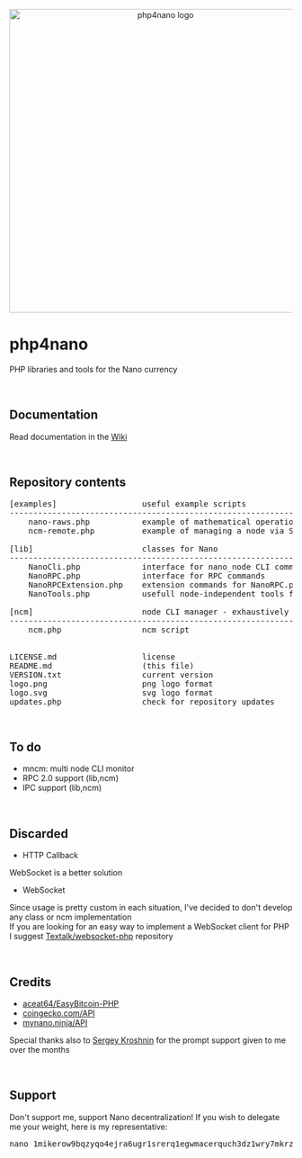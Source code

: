 <p align="center">
	<img width="540" alt="php4nano logo" src="https://raw.githubusercontent.com/mikerow/php4nano/master/logo.png">
</p>

# php4nano
PHP libraries and tools for the Nano currency

<br/>

## Documentation

Read documentation in the [Wiki](https://github.com/mikerow/php4nano/wiki)

<br/>

## Repository contents

<pre>
[examples]                  useful example scripts
---------------------------------------------------------------------------------------
    nano-raws.php           example of mathematical operations with raw amounts
    ncm-remote.php          example of managing a node via SSH using a script and ncm

[lib]                       classes for Nano
---------------------------------------------------------------------------------------
    NanoCli.php             interface for nano_node CLI commands
    NanoRPC.php             interface for RPC commands
    NanoRPCExtension.php    extension commands for NanoRPC.php
    NanoTools.php           usefull node-independent tools for Nano

[ncm]                       node CLI manager - exhaustively manage Nano node using bash
---------------------------------------------------------------------------------------
    ncm.php                 ncm script


LICENSE.md                  license
README.md                   (this file)
VERSION.txt                 current version
logo.png                    png logo format
logo.svg                    svg logo format
updates.php                 check for repository updates
</pre>

<br/>

## To do

* mncm: multi node CLI monitor
* RPC 2.0 support (lib,ncm)
* IPC support (lib,ncm)

<br/>

## Discarded

* HTTP Callback

WebSocket is a better solution

* WebSocket

Since usage is pretty custom in each situation, I've decided to don't develop any class or ncm implementation<br/>
If you are looking for an easy way to implement a WebSocket client for PHP I suggest [Textalk/websocket-php](https://github.com/Textalk/websocket-php) repository

<br/>

## Credits

* [aceat64/EasyBitcoin-PHP](https://github.com/aceat64/EasyBitcoin-PHP)
* [coingecko.com/API](https://www.coingecko.com/en/api)
* [mynano.ninja/API](https://mynano.ninja/api)

Special thanks also to [Sergey Kroshnin](https://github.com/SergiySW) for the prompt support given to me over the months

<br/>

## Support

Don't support me, support Nano decentralization! If you wish to delegate me your weight, here is my representative:
<pre>
nano_1mikerow9bqzyqo4ejra6ugr1srerq1egwmacerquch3dz1wry7mkrz4768m
</pre>